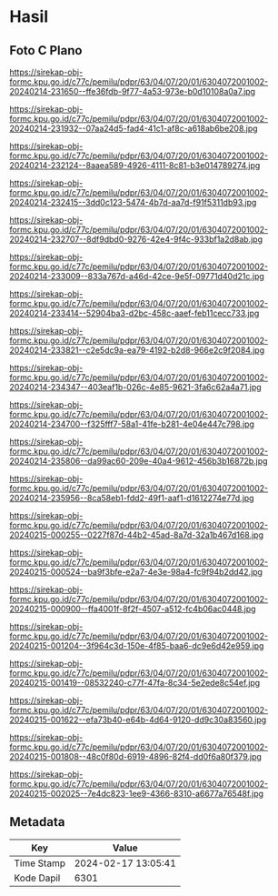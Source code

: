 # Hasil

## Foto C Plano

https://sirekap-obj-formc.kpu.go.id/c77c/pemilu/pdpr/63/04/07/20/01/6304072001002-20240214-231650--ffe36fdb-9f77-4a53-973e-b0d10108a0a7.jpg

https://sirekap-obj-formc.kpu.go.id/c77c/pemilu/pdpr/63/04/07/20/01/6304072001002-20240214-231932--07aa24d5-fad4-41c1-af8c-a618ab6be208.jpg

https://sirekap-obj-formc.kpu.go.id/c77c/pemilu/pdpr/63/04/07/20/01/6304072001002-20240214-232124--8aaea589-4926-4111-8c81-b3e014789274.jpg

https://sirekap-obj-formc.kpu.go.id/c77c/pemilu/pdpr/63/04/07/20/01/6304072001002-20240214-232415--3dd0c123-5474-4b7d-aa7d-f91f5311db93.jpg

https://sirekap-obj-formc.kpu.go.id/c77c/pemilu/pdpr/63/04/07/20/01/6304072001002-20240214-232707--8df9dbd0-9276-42e4-9f4c-933bf1a2d8ab.jpg

https://sirekap-obj-formc.kpu.go.id/c77c/pemilu/pdpr/63/04/07/20/01/6304072001002-20240214-233009--833a767d-a46d-42ce-9e5f-09771d40d21c.jpg

https://sirekap-obj-formc.kpu.go.id/c77c/pemilu/pdpr/63/04/07/20/01/6304072001002-20240214-233414--52904ba3-d2bc-458c-aaef-feb11cecc733.jpg

https://sirekap-obj-formc.kpu.go.id/c77c/pemilu/pdpr/63/04/07/20/01/6304072001002-20240214-233821--c2e5dc9a-ea79-4192-b2d8-966e2c9f2084.jpg

https://sirekap-obj-formc.kpu.go.id/c77c/pemilu/pdpr/63/04/07/20/01/6304072001002-20240214-234347--403eaf1b-026c-4e85-9621-3fa6c62a4a71.jpg

https://sirekap-obj-formc.kpu.go.id/c77c/pemilu/pdpr/63/04/07/20/01/6304072001002-20240214-234700--f325fff7-58a1-41fe-b281-4e04e447c798.jpg

https://sirekap-obj-formc.kpu.go.id/c77c/pemilu/pdpr/63/04/07/20/01/6304072001002-20240214-235806--da99ac60-209e-40a4-9612-456b3b16872b.jpg

https://sirekap-obj-formc.kpu.go.id/c77c/pemilu/pdpr/63/04/07/20/01/6304072001002-20240214-235956--8ca58eb1-fdd2-49f1-aaf1-d1612274e77d.jpg

https://sirekap-obj-formc.kpu.go.id/c77c/pemilu/pdpr/63/04/07/20/01/6304072001002-20240215-000255--0227f87d-44b2-45ad-8a7d-32a1b467d168.jpg

https://sirekap-obj-formc.kpu.go.id/c77c/pemilu/pdpr/63/04/07/20/01/6304072001002-20240215-000524--ba9f3bfe-e2a7-4e3e-98a4-fc9f94b2dd42.jpg

https://sirekap-obj-formc.kpu.go.id/c77c/pemilu/pdpr/63/04/07/20/01/6304072001002-20240215-000900--ffa4001f-8f2f-4507-a512-fc4b06ac0448.jpg

https://sirekap-obj-formc.kpu.go.id/c77c/pemilu/pdpr/63/04/07/20/01/6304072001002-20240215-001204--3f964c3d-150e-4f85-baa6-dc9e6d42e959.jpg

https://sirekap-obj-formc.kpu.go.id/c77c/pemilu/pdpr/63/04/07/20/01/6304072001002-20240215-001419--08532240-c77f-47fa-8c34-5e2ede8c54ef.jpg

https://sirekap-obj-formc.kpu.go.id/c77c/pemilu/pdpr/63/04/07/20/01/6304072001002-20240215-001622--efa73b40-e64b-4d64-9120-dd9c30a83560.jpg

https://sirekap-obj-formc.kpu.go.id/c77c/pemilu/pdpr/63/04/07/20/01/6304072001002-20240215-001808--48c0f80d-6919-4896-82f4-dd0f6a80f379.jpg

https://sirekap-obj-formc.kpu.go.id/c77c/pemilu/pdpr/63/04/07/20/01/6304072001002-20240215-002025--7e4dc823-1ee9-4366-8310-a6677a76548f.jpg


## Metadata

| Key        | Value               |
| ---------- | ------------------- |
| Time Stamp | 2024-02-17 13:05:41 |
| Kode Dapil | 6301                |



